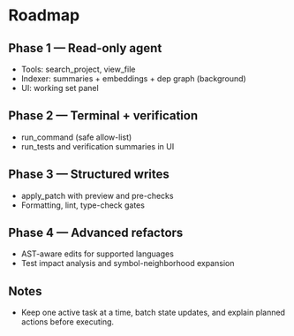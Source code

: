 # Roadmap

## Phase 1 — Read-only agent
- Tools: search_project, view_file
- Indexer: summaries + embeddings + dep graph (background)
- UI: working set panel

## Phase 2 — Terminal + verification
- run_command (safe allow-list)
- run_tests and verification summaries in UI

## Phase 3 — Structured writes
- apply_patch with preview and pre-checks
- Formatting, lint, type-check gates

## Phase 4 — Advanced refactors
- AST-aware edits for supported languages
- Test impact analysis and symbol-neighborhood expansion

## Notes
- Keep one active task at a time, batch state updates, and explain planned actions before executing.

